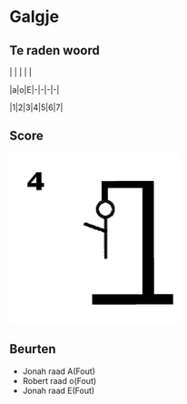 # Galgje

## Te raden woord

| | | | |

|a|o|E|-|-|-|-|

|1|2|3|4|5|6|7|

## Score
![gallow](./images/4.png)

## Beurten
* Jonah raad A(Fout)
* Robert raad o(Fout)
* Jonah raad E(Fout)